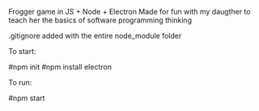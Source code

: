 Frogger game in JS + Node + Electron
Made for fun with my daugther to teach her the basics of software programming thinking

.gitignore added with the entire node_module folder

To start:

#npm init
#npm install electron

To run:

#npm start
